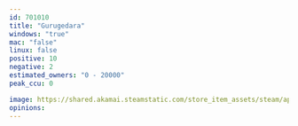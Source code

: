 ```yaml
---
id: 701010
title: "Gurugedara"
windows: "true"
mac: "false"
linux: false
positive: 10
negative: 2
estimated_owners: "0 - 20000"
peak_ccu: 0

image: https://shared.akamai.steamstatic.com/store_item_assets/steam/apps/701010/header.jpg?t=1506572546
opinions:
---
```

